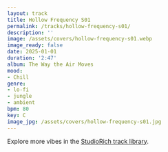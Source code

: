 ```yaml
---
layout: track
title: Hollow Frequency S01
permalink: /tracks/hollow-frequency-s01/
description: ''
image: /assets/covers/hollow-frequency-s01.webp
image_ready: false
date: 2025-01-01
duration: '2:47'
album: The Way the Air Moves
mood:
- Chill
genre:
- lo-fi
- jungle
- ambient
bpm: 80
key: C
image_jpg: /assets/covers/hollow-frequency-s01.jpg
---
```


Explore more vibes in the [StudioRich track library](/tracks/).
